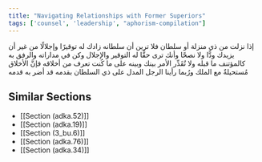 ```yaml
---
title: "Navigating Relationships with Former Superiors"
tags: ['counsel', 'leadership', "aphorism-compilation"]
---
```


 إذا نزلت من ذي منزلة أو سلطان فلا ترين أن سلطانه زادك له توقيرًا وإجلالًا من غير أن يزيدك ودًّا ولا نصحًا وأنك ترى حقًّا له التوقير والإجلال وكن في مداراته والرفق به كالمؤتنف ما قبله ولا تُقَدِّر الأمر بينك وبينه على ما كُنت تعرف من أخلاقه فإنَّ الأخلاق مُستحيلةٌ مع الملك ورُبما رأينا الرجل المدل على ذي السلطان بقدمه قد أضر به قدمه

## Similar Sections
- [[Section (adka.52)]]
 - [[Section (adka.19)]]
 - [[Section (3_bu.6)]]
 - [[Section (adka.76)]]
 - [[Section (adka.34)]]
